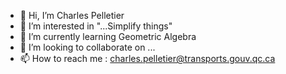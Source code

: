 - 👋 Hi, I’m Charles Pelletier
- 👀 I’m interested in "...Simplify things"
- 🌱 I’m currently learning Geometric Algebra
- 💞️ I’m looking to collaborate on ...
- 📫 How to reach me : charles.pelletier@transports.gouv.qc.ca

<!---
charpelletier/charpelletier is a ✨ special ✨ repository because its `README.md` (this file) appears on your GitHub profile.
You can click the Preview link to take a look at your changes.
--->
